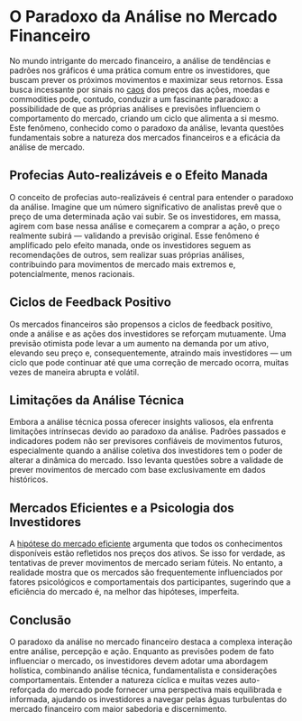 # O Paradoxo da Análise no Mercado Financeiro

No mundo intrigante do mercado financeiro, a análise de tendências e padrões nos gráficos é uma prática comum entre os investidores, que buscam prever os próximos movimentos e maximizar seus retornos. Essa busca incessante por sinais no [caos](https://en.wikipedia.org/wiki/Chaos_theory) dos preços das ações, moedas e commodities pode, contudo, conduzir a um fascinante paradoxo: a possibilidade de que as próprias análises e previsões influenciem o comportamento do mercado, criando um ciclo que alimenta a si mesmo. Este fenômeno, conhecido como o paradoxo da análise, levanta questões fundamentais sobre a natureza dos mercados financeiros e a eficácia da análise de mercado.

## Profecias Auto-realizáveis e o Efeito Manada

O conceito de profecias auto-realizáveis é central para entender o paradoxo da análise. Imagine que um número significativo de analistas prevê que o preço de uma determinada ação vai subir. Se os investidores, em massa, agirem com base nessa análise e começarem a comprar a ação, o preço realmente subirá — validando a previsão original. Esse fenômeno é amplificado pelo efeito manada, onde os investidores seguem as recomendações de outros, sem realizar suas próprias análises, contribuindo para movimentos de mercado mais extremos e, potencialmente, menos racionais.

## Ciclos de Feedback Positivo

Os mercados financeiros são propensos a ciclos de feedback positivo, onde a análise e as ações dos investidores se reforçam mutuamente. Uma previsão otimista pode levar a um aumento na demanda por um ativo, elevando seu preço e, consequentemente, atraindo mais investidores — um ciclo que pode continuar até que uma correção de mercado ocorra, muitas vezes de maneira abrupta e volátil.

## Limitações da Análise Técnica

Embora a análise técnica possa oferecer insights valiosos, ela enfrenta limitações intrínsecas devido ao paradoxo da análise. Padrões passados e indicadores podem não ser previsores confiáveis de movimentos futuros, especialmente quando a análise coletiva dos investidores tem o poder de alterar a dinâmica do mercado. Isso levanta questões sobre a validade de prever movimentos de mercado com base exclusivamente em dados históricos.

## Mercados Eficientes e a Psicologia dos Investidores

A [hipótese do mercado eficiente](https://en.wikipedia.org/wiki/Efficient-market_hypothesis) argumenta que todos os conhecimentos disponíveis estão refletidos nos preços dos ativos. Se isso for verdade, as tentativas de prever movimentos de mercado seriam fúteis. No entanto, a realidade mostra que os mercados são frequentemente influenciados por fatores psicológicos e comportamentais dos participantes, sugerindo que a eficiência do mercado é, na melhor das hipóteses, imperfeita.

## Conclusão

O paradoxo da análise no mercado financeiro destaca a complexa interação entre análise, percepção e ação. Enquanto as previsões podem de fato influenciar o mercado, os investidores devem adotar uma abordagem holística, combinando análise técnica, fundamentalista e considerações comportamentais. Entender a natureza cíclica e muitas vezes auto-reforçada do mercado pode fornecer uma perspectiva mais equilibrada e informada, ajudando os investidores a navegar pelas águas turbulentas do mercado financeiro com maior sabedoria e discernimento.
